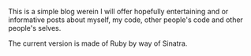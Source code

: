 This is a simple blog 
werein I will offer hopefully entertaining 
and or informative posts about myself, 
my code, other people's code and other people's selves.

The current version is made of Ruby by way of Sinatra.
